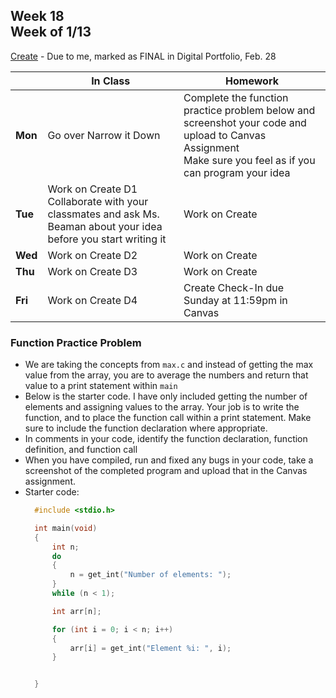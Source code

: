 ## Week 18 <br>Week of 1/13

[Create](/apcsp/curriculum/pt/create) - Due to me, marked as FINAL in Digital Portfolio, Feb. 28

  |       |In Class               |Homework   |
  |-------|---------              |---------  |
  |**Mon**|Go over Narrow it Down |Complete the function practice problem below and screenshot your code and upload to Canvas Assignment<br>Make sure you feel as if you can program your idea |
  |**Tue**|Work on Create D1<br>Collaborate with your classmates and ask Ms. Beaman about your idea before you start writing it |Work on Create |
  |**Wed**|Work on Create D2 |Work on Create |
  |**Thu**|Work on Create D3 |Work on Create |
  |**Fri**|Work on Create D4 |Create Check-In due Sunday at 11:59pm in Canvas |


### Function Practice Problem

- We are taking the concepts from `max.c` and instead of getting the max value from the array, you are to average the numbers and return that value to a print statement within `main`
- Below is the starter code. I have only included getting the number of elements and assigning values to the array. Your job is to write the function, and to place the function call within a print statement. Make sure to include the function declaration where appropriate.
- In comments in your code, identify the function declaration, function definition, and function call
- When you have compiled, run and fixed any bugs in your code, take a screenshot of the completed program and upload that in the Canvas assignment.
- Starter code:
  ```c
    #include <stdio.h>

    int main(void)
    {
        int n;
        do
        {
            n = get_int("Number of elements: ");
        }
        while (n < 1);

        int arr[n];

        for (int i = 0; i < n; i++)
        {
            arr[i] = get_int("Element %i: ", i);
        }

  
    }
  ```

<meta http-equiv="refresh" content="300"/>